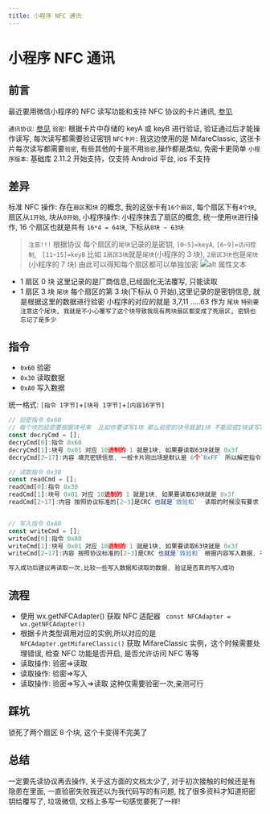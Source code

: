 ```yaml
---
title: 小程序 NFC 通讯
---
```


# 小程序 NFC 通讯

## 前言

最近要用微信小程序的 NFC 读写功能和支持 NFC 协议的卡片通讯, [参见](https://developers.weixin.qq.com/miniprogram/dev/api/device/nfc/wx.getNFCAdapter.html)

`通讯协议`: [参见](https://www.mwahiot.com/Service/mifare_classic_s50_technical_details.html)
`验密`: 根据卡片中存储的 keyA 或 keyB 进行验证, 验证通过后才能操作读写, 每次读写都需要验证密钥
`NFC卡片`: 我这边使用的是 MifareClassic, 这张卡片每次读写都需要`验密`, 有些其他的卡是不用`验密`,操作都是类似, 免密卡更简单
`小程序版本`: 基础库 2.11.2 开始支持，仅支持 Android 平台, ios 不支持

## 差异

标准 NFC 操作: 存在`扇区`和`块` 的概念, 我的这张卡有`16个扇区`, 每个扇区下有`4个块`, 扇区从`1开始`, 块从`0开始`,
小程序操作: 小程序抹去了扇区的概念, 统一使用`块`进行操作, 16 个扇区也就是共有 `16*4 = 64块`, 下标从`0块 ~ 63块`

> `注意!!!` 根据协议 每个扇区的`尾块`记录的是密钥, `[0~5]=keyA`, `[6~9]=访问控制`, ` [11~15]=keyB`
> 比如 `1扇区3块`就是`尾块`(小程序的 3 块), `2扇区3块`也是`尾块`(小程序的 7 块) 由此可以得知每个扇区都可以单独加密
> ![alt 属性文本](/images/lastblock.jpg)

- 1 扇区 0 块 这里记录的是厂商信息,已经固化无法覆写, 只能读取
- 1 扇区 3 块 `尾块` 每个扇区的第 3 块(下标从 0 开始),这里记录的是密钥信息, 就是根据这里的数据进行验密
  小程序的对应的就是 3,7,11 .....63 作为 `尾块`
  `特别要注意这个尾块, 我就是不小心覆写了这个块导致我现有两块扇区都变成了死扇区, 密钥也忘记了是多少 `

## 指令

- `0x60` 验密
- `0x30` 读取数据
- `0xA0` 写入数据

统一格式: `[指令 1字节]`+`[块号 1字节]`+`[内容16字节]`

```js
// 验密指令 0x60
// 每个块的验密要根据块号来  比如你要读写1块 那么验密的块号就是1块 不能验密1块读写7块, 7块要使用7块的验密
const decryCmd = [];
decryCmd[0]:指令 0x60
decryCmd[1]:块号 0x01 对应 10进制的 1 就是1块, 如果要读取63块就是 0x3f
decryCmd[2~17]:内容 填充密钥信息, 一般卡片刚出场是默认是 6个`0xFF` 所以解密指令length = 8

// 读取指令 0x30
const readCmd = [];
readCmd[0]:指令 0x30
readCmd[1]:块号 0x01 对应 10进制的 1 就是1块, 如果要读取63块就是 0x3f
readCmd[2~17]:内容 按照协议标准的[2~3]是CRC 也就是`效验和`  读取的时候没有要求 可以填充0xff


// 写入指令 0xA0
const writeCmd = [];
writeCmd[0]:指令 0xA0
writeCmd[1]:块号 0x01 对应 10进制的 1 就是1块, 如果要读取63块就是 0x3f
writeCmd[2~17]:内容 按照协议标准的[2~3]是CRC 也就是`效验和` 根据内容写入数据, 不足的可以填充0xff或0x00看你自己的喜好

写入成功后建议再读取一次,比较一些写入数据和读取的数据, 验证是否真的写入成功

```

## 流程

- 使用 wx.getNFCAdapter() 获取 NFC 适配器 ` const NFCAdapter = wx.getNFCAdapter()`
- 根据卡片类型调用对应的实例,所以对应的是 `NFCAdapter.getMifareClassic()` 获取 MifareClassic 实例，这个时候需要处理错误, 检查 NFC 功能是否开启, 是否允许访问 NFC 等等
- 读取操作: 验密=>读取
- 读取操作: 验密=>写入
- 读取操作: 验密=>写入=>读取 这种仅需要验密一次,亲测可行

## 踩坑

锁死了两个扇区 8 个块, 这个卡变得不完美了

## 总结

一定要先读协议再去操作, 关于这方面的文档太少了, 对于初次接触的时候还是有隐患在里面, 一直验密失败我还以为我代码写的有问题, 找了很多资料才知道把密钥给覆写了, 垃圾微信, 文档上多写一句感觉要死了一样!
